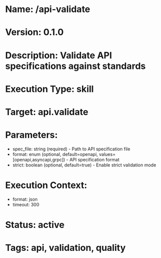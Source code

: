 # Name: /api-validate
# Version: 0.1.0
# Description: Validate API specifications against standards

# Execution Type: skill
# Target: api.validate

# Parameters:
- spec_file: string (required) - Path to API specification file
- format: enum (optional, default=openapi, values=[openapi,asyncapi,grpc]) - API specification format
- strict: boolean (optional, default=true) - Enable strict validation mode

# Execution Context:
- format: json
- timeout: 300

# Status: active

# Tags: api, validation, quality
